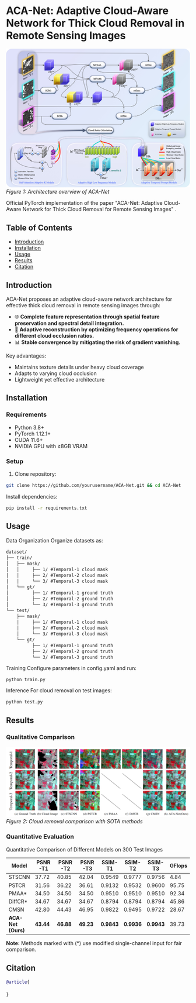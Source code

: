 # ACA-Net: Adaptive Cloud-Aware Network for Thick Cloud Removal in Remote Sensing Images

![ACA-Net Architecture](./figures/main.jpg)  
*Figure 1: Architecture overview of ACA-Net*

Official PyTorch implementation of the paper "ACA-Net: Adaptive Cloud-Aware Network for Thick Cloud Removal for Remote Sensing Images" .

## Table of Contents
- [Introduction](#introduction)
- [Installation](#installation)
- [Usage](#usage)
- [Results](#results)
- [Citation](#citation)

## Introduction
ACA-Net proposes an adaptive cloud-aware network architecture for effective thick cloud removal in remote sensing images through:

- 🌐 **Complete feature representation through spatial feature preservation and spectral detail integration.** 
- 🎯 **Adaptive reconstruction by optimizing frequency operations for different cloud occlusion ratios.** 
- 📊 **Stable convergence by mitigating the risk of gradient vanishing.** 

Key advantages:
- Maintains texture details under heavy cloud coverage
- Adapts to varying cloud occlusion
- Lightweight yet effective architecture

## Installation

### Requirements
- Python 3.8+
- PyTorch 1.12.1+
- CUDA 11.6+
- NVIDIA GPU with ≥8GB VRAM

### Setup
1. Clone repository:
```bash
git clone https://github.com/yourusername/ACA-Net.git && cd ACA-Net
```
Install dependencies:

```bash
pip install -r requirements.txt
```
## Usage
Data Organization
Organize datasets as:
```
dataset/
├── train/
│   ├── mask/   
│   │     ├── 1/ #Temporal-1 cloud mask
│   │     ├── 2/ #Temporal-2 cloud mask
│   │     └── 3/ #Temporal-3 cloud mask
│   └── gt/ 
│         ├── 1/ #Temporal-1 ground truth
│         ├── 2/ #Temporal-2 ground truth
│         └── 3/ #Temporal-3 ground truth
└── test/
    ├── mask/   
    │     ├── 1/ #Temporal-1 cloud mask
    │     ├── 2/ #Temporal-2 cloud mask
    │     └── 3/ #Temporal-3 cloud mask
    └── gt/ 
          ├── 1/ #Temporal-1 ground truth
          ├── 2/ #Temporal-2 ground truth
          └── 3/ #Temporal-3 ground truth
```
Training
Configure parameters in config.yaml and run:

```bash
python train.py
```
Inference
For cloud removal on test images:

```bash
python test.py
```

## Results

### Qualitative Comparison
![ACA-Net Compair](./figures/compair.png)
*Figure 2: Cloud removal comparison with SOTA methods*

### Quantitative Evaluation
 Quantitative Comparison of Different Models on 300 Test Images

| Model               | PSNR-T1 | PSNR-T2 | PSNR-T3 | SSIM-T1 | SSIM-T2 | SSIM-T3 | GFlops | Params(M) |
|---------------------|---------|---------|---------|---------|---------|---------|--------|-----------|
| STSCNN              | 37.72   | 40.85   | 42.04   | 0.9549  | 0.9777  | 0.9756  | 4.84   | 0.30      |
| PSTCR               | 31.56   | 36.22   | 36.61   | 0.9132  | 0.9532  | 0.9600  | 95.75  | 0.37      |
| PMAA*               | 34.50   | 34.50   | 34.50   | 0.9510  | 0.9510  | 0.9510  | 92.34  | 3.45      |
| DiffCR*             | 34.67   | 34.67   | 34.67   | 0.8794  | 0.8794  | 0.8794  | 45.86  | 22.91     |
| CMSN                | 42.80   | 44.43   | 46.95   | 0.9822  | 0.9495  | 0.9722  | 28.67  | 1.75      |
| **ACA-Net (Ours)**  | **43.44** | **46.88** | **49.23** | **0.9843** | **0.9936** | **0.9943** | 39.73  | 2.43      |

**Note:** Methods marked with (*) use modified single-channel input for fair comparison.
## Citation
```bibtex
@article{
  
}
```
